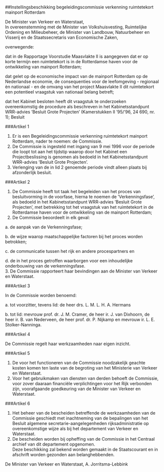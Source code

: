 <meta http-equiv='Content-Type' content='text/html; charset=utf-8' />

##Instellingsbeschikking begeleidingscommissie verkenning ruimtetekort mainport Rotterdam

De Minister van Verkeer en Waterstaat,  
In overeenstemming met de Minister van Volkshuisvesting, Ruimtelijke Ordening en Milieubeheer, de Minister van Landbouw, Natuurbeheer en Visserij en de Staatssecretaris van Economische Zaken,

overwegende:

dat in de Rapportage Voorstudie Maasvlakte II is aangegeven dat er op korte termijn een ruimtetekort is in de Rotterdamse haven voor de ontwikkeling van mainport Rotterdam;  

dat gelet op de economische impact van de mainport Rotterdam op de Nederlandse economie, de consequenties voor de leefomgeving - regionaal èn nationaal - en de omvang van het project Maasvlakte II dit ruimtetekort een potentieel vraagstuk van nationaal belang betreft;  

dat het Kabinet besloten heeft dit vraagstuk te onderzoeken overeenkomstig de procedure als beschreven in het Kabinetsstandpunt WRR-advies ’Besluit Grote Projecten’ (Kamerstukken II ’95/’96, 24 690, nr. 1);     Besluit     

###Artikel  1  

1.  Er is een Begeleidingscommissie verkenning ruimtetekort mainport Rotterdam, nader te noemen: de Commissie.   
2.  De Commissie is ingesteld met ingang van 9 mei 1996 voor de periode die loopt tot aan het tijdstip waarop door het Kabinet een Projectbeslissing is genomen als bedoeld in het Kabinetsstandpunt WRR-advies ’Besluit Grote Projecten’.   
3.  Verlenging van de in lid 2 genoemde periode vindt alleen plaats bij afzonderlijk besluit.   

###Artikel  2  

1.  De Commissie heeft tot taak het begeleiden van het proces van besluitvorming in de voorfase, hierna te noemen de ’Verkenningsfase’, als bedoeld in het Kabinetsstandpunt WRR-advies ’Besluit Grote Projecten’, met betrekking tot het vraagstuk van het ruimtetekort in de Rotterdamse haven voor de ontwikkeling van de mainport Rotterdam;   
2.  De Commissie beoordeelt in elk geval: 

a.  de aanpak van de Verkenningsfase;  

b.  de wijze waarop maatschappelijke factoren bij het proces worden betrokken;  

c.  de communicatie tussen het rijk en andere procespartners en  

d.  de in het proces getroffen waarborgen voor een inhoudelijke onderbouwing van de verkenningsfase.     
3.  De Commissie rapporteert haar bevindingen aan de Minister van Verkeer en Waterstaat.   

###Artikel  3  

In de Commissie worden benoemd: 

a.  tot voorzitter, tevens lid: de heer drs. L. M. L. H. A. Hermans  

b.  tot lid: mevrouw prof. dr. J. M. Cramer, de heer ir. J. van Dixhoorn, de heer ir. B. van Nederveen, de heer prof. dr. P. Nijkamp en mevrouw ir. L. E. Stolker-Nanninga.    

###Artikel  4  

De Commissie regelt haar werkzaamheden naar eigen inzicht.  

###Artikel  5  

1.  De voor het functioneren van de Commissie noodzakelijk geachte kosten komen ten laste van de begroting van het Ministerie van Verkeer en Waterstaat.   
2.  Voor het gebruikmaken van diensten van derden behoeft de Commissie, voor zover daaraan financiële verplichtingen voor het Rijk verbonden zijn, voorafgaande goedkeuring van de Minister van Verkeer en Waterstaat.   

###Artikel  6  

1.  Het beheer van de bescheiden betreffende de werkzaamheden van de Commissie geschiedt met inachtneming van de bepalingen van het Besluit algemene secretarie-aangelegenheden rijksadministratie op overeenkomstige wijze als bij het departement van Verkeer en Waterstaat.   
2.  De bescheiden worden bij opheffing van de Commissie in het Centraal archief van dit departement opgenomen.  
Deze beschikking zal bekend worden gemaakt in de Staatscourant en in afschrift worden gezonden aan belanghebbenden.   

De 
Minister van Verkeer en Waterstaat, 
A. Jorritsma-Lebbink      
